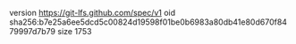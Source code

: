 version https://git-lfs.github.com/spec/v1
oid sha256:b7e25a6ee5dcd5c00824d19598f01be0b6983a80db41e80d670f8479997d7b79
size 1753
